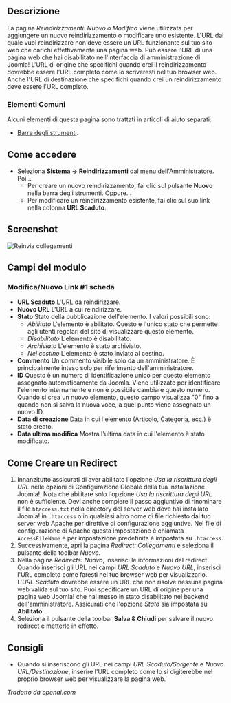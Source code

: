 <!-- Filename: Help4.x:Redirects:_New_or_Edit / Display title: Reindirizzamenti: Nuovi o Modifica -->

## Descrizione

La pagina *Reindirizzamenti: Nuovo o Modifica* viene utilizzata per aggiungere un nuovo reindirizzamento o modificare uno esistente. L'URL dal quale vuoi reindirizzare non deve essere un URL funzionante sul tuo sito web che carichi effettivamente una pagina web. Può essere l'URL di una pagina web che hai disabilitato nell'interfaccia di amministrazione di Joomla! L'URL di origine che specifichi quando crei il reindirizzamento dovrebbe essere l'URL completo come lo scriveresti nel tuo browser web. Anche l'URL di destinazione che specifichi quando crei un reindirizzamento deve essere l'URL completo.

### Elementi Comuni

Alcuni elementi di questa pagina sono trattati in articoli di aiuto separati:

* [Barre degli strumenti](jdocmanual?article=help/common-elements/toolbars).

## Come accedere

- Seleziona **Sistema → Reindirizzamenti** dal menu dell'Amministratore. Poi...
  - Per creare un nuovo reindirizzamento, fai clic sul pulsante **Nuovo** nella barra degli strumenti. Oppure...
  - Per modificare un reindirizzamento esistente, fai clic sul suo link nella colonna **URL Scaduto**.

## Screenshot

![Reinvia collegamenti](../../../it/images/redirects/redirects-edit.png)

## Campi del modulo

### Modifica/Nuovo Link \#1 scheda

- **URL Scaduto** L'URL da reindirizzare.
- **Nuovo URL** L'URL a cui reindirizzare.
- **Stato** Stato della pubblicazione dell'elemento. I valori possibili sono:
  - *Abilitato* L'elemento è abilitato. Questo è l'unico stato che permette agli utenti regolari del sito di visualizzare questo elemento.
  - *Disabilitato* L'elemento è disabilitato.
  - *Archiviato* L'elemento è stato archiviato.
  - *Nel cestino* L'elemento è stato inviato al cestino.
- **Commento** Un commento visibile solo da un amministratore. È principalmente inteso solo per riferimento dell'amministratore.
- **ID** Questo è un numero di identificazione unico per questo elemento assegnato automaticamente da Joomla. Viene utilizzato per identificare l'elemento internamente e non è possibile cambiare questo numero. Quando si crea un nuovo elemento, questo campo visualizza "0" fino a quando non si salva la nuova voce, a quel punto viene assegnato un nuovo ID.
- **Data di creazione** Data in cui l'elemento (Articolo, Categoria, ecc.) è stato creato.
- **Data ultima modifica** Mostra l'ultima data in cui l'elemento è stato modificato.

## Come Creare un Redirect

1. Innanzitutto assicurati di aver abilitato l'opzione *Usa la riscrittura degli URL* nelle opzioni di Configurazione Globale della tua installazione Joomla!. Nota che abilitare solo l'opzione *Usa la riscrittura degli URL* non è sufficiente. Devi anche compiere il passo aggiuntivo di rinominare il file `htaccess.txt` nella directory del server web dove hai installato Joomla! in `.htaccess` o in qualsiasi altro nome di file richiesto dal tuo server web Apache per direttive di configurazione aggiuntive. Nel file di configurazione di Apache questa impostazione è chiamata `AccessFileName` e per impostazione predefinita è impostata su `.htaccess`.
2. Successivamente, apri la pagina *Redirect: Collegamenti* e seleziona il pulsante della toolbar *Nuovo*.
3. Nella pagina *Redirects: Nuovo*, inserisci le informazioni del redirect. Quando inserisci gli URL nei campi *URL Scaduto* e *Nuovo URL*, inserisci l'URL completo come faresti nel tuo browser web per visualizzarlo. L'*URL Scaduto* dovrebbe essere un URL che non risolve nessuna pagina web valida sul tuo sito. Puoi specificare un URL di origine per una pagina web Joomla! che hai messo in stato disabilitato nel backend dell'amministratore. Assicurati che l'opzione *Stato* sia impostata su **Abilitato**.
4. Seleziona il pulsante della toolbar **Salva & Chiudi** per salvare il nuovo redirect e metterlo in effetto.

## Consigli

- Quando si inseriscono gli URL nei campi *URL Scaduto/Sorgente* e *Nuovo URL/Destinazione*, inserire l'URL completo come lo si digiterebbe nel proprio browser web per visualizzare la pagina web.

*Tradotto da openai.com*

